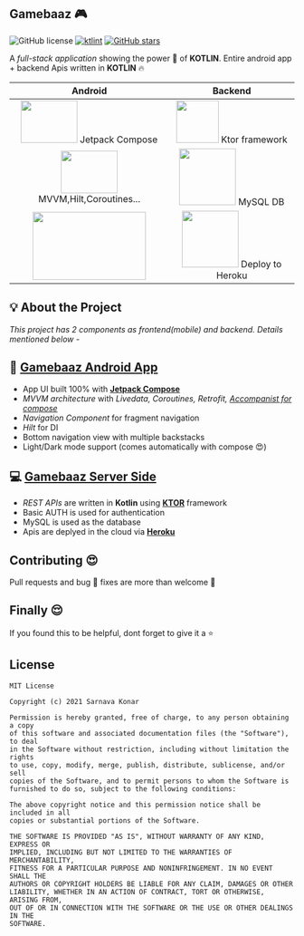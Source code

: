 ## Gamebaaz 🎮
![GitHub license](https://img.shields.io/apm/l/link) [![ktlint](https://img.shields.io/badge/code%20style-%E2%9D%A4-FF4081.svg)](https://ktlint.github.io/) [![GitHub stars](https://img.shields.io/github/stars/sarnavakonar/Gamebaaz?style=social)](https://github.com/sarnavakonar/Gamebaaz/stargazers)


A *full-stack application* showing the power 💪 of **KOTLIN**. Entire android app + backend Apis written in **KOTLIN** :fire:

Android             |  Backend
:-------------------------:|:-------------------------:
<img src="https://developer.android.google.cn/codelabs/jetpack-compose-animation/img/ea1442f28b3c3b39.png?hl=pt-br" width="100" height="75">       Jetpack Compose |  <img src="https://avatars.githubusercontent.com/u/28214161?s=200&v=4" width="75" height="75"> Ktor framework
<img src="https://i.pcmag.com/imagery/reviews/06fdvkyOgcsc4kzcSqhLmxB-12.1601663115.fit_scale.size_760x427.png" width="100" height="75"> MVVM,Hilt,Coroutines...|  <img src="https://pbs.twimg.com/profile_images/1255113654049128448/J5Yt92WW.png" width="100" height="100"> MySQL DB
<img src="https://theoriginalprintingcompany.com/wp-content/uploads/2016/08/Z_Blog-entry-Pictures_03.png" width="200" height="120"> | <img src="https://res.cloudinary.com/practicaldev/image/fetch/s--K2q0A5SX--/c_limit%2Cf_auto%2Cfl_progressive%2Cq_auto%2Cw_880/https://thepracticaldev.s3.amazonaws.com/i/2elgd5zp07wkeilkna63.png" width="100" height="100"> Deploy to Heroku 


## 💡 About the Project

*This project has 2 components as frontend(mobile) and backend. Details mentioned below -*

## 📱 [Gamebaaz Android App](/noty-api)

- App UI built 100% with [**Jetpack Compose**](https://developer.android.com/jetpack/compose)
- *MVVM architecture* with *Livedata, Coroutines, Retrofit, [Accompanist for compose](https://github.com/google/accompanist)*
- *Navigation Component* for fragment navigation
- *Hilt* for DI
- Bottom navigation view with multiple backstacks 
- Light/Dark mode support (comes automatically with compose 😍)

## 💻 [Gamebaaz Server Side](/noty-api)

- *REST APIs* are written in **Kotlin** using [**KTOR**](https://ktor.io/) framework
- Basic AUTH is used for authentication
- MySQL is used as the database
- Apis are deplyed in the cloud via [**Heroku**](https://www.heroku.com/) 

## Contributing :heart_eyes:
Pull requests and bug 🐛 fixes are more than welcome 🙏 

## Finally 😌
If you found this to be helpful, dont forget to give it a ⭐️  

## License

```
MIT License

Copyright (c) 2021 Sarnava Konar

Permission is hereby granted, free of charge, to any person obtaining a copy
of this software and associated documentation files (the "Software"), to deal
in the Software without restriction, including without limitation the rights
to use, copy, modify, merge, publish, distribute, sublicense, and/or sell
copies of the Software, and to permit persons to whom the Software is
furnished to do so, subject to the following conditions:

The above copyright notice and this permission notice shall be included in all
copies or substantial portions of the Software.

THE SOFTWARE IS PROVIDED "AS IS", WITHOUT WARRANTY OF ANY KIND, EXPRESS OR
IMPLIED, INCLUDING BUT NOT LIMITED TO THE WARRANTIES OF MERCHANTABILITY,
FITNESS FOR A PARTICULAR PURPOSE AND NONINFRINGEMENT. IN NO EVENT SHALL THE
AUTHORS OR COPYRIGHT HOLDERS BE LIABLE FOR ANY CLAIM, DAMAGES OR OTHER
LIABILITY, WHETHER IN AN ACTION OF CONTRACT, TORT OR OTHERWISE, ARISING FROM,
OUT OF OR IN CONNECTION WITH THE SOFTWARE OR THE USE OR OTHER DEALINGS IN THE
SOFTWARE.
